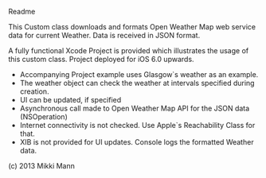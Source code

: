 Readme

This Custom class downloads and formats Open Weather Map web service data for current Weather.  Data is received in JSON format.

A fully functional Xcode Project is provided which illustrates the usage of this custom class.  Project deployed for iOS 6.0 upwards.


- Accompanying Project example uses Glasgow`s weather as an example.
- The weather object can check the weather at intervals specified during creation.
- UI can be updated, if specified
- Asynchronous call made to Open Weather Map API for the JSON data (NSOperation)
- Internet connectivity is not checked. Use Apple`s Reachability Class for that.
- XIB is not provided for UI updates. Console logs the formatted Weather data.

(c) 2013 Mikki Mann